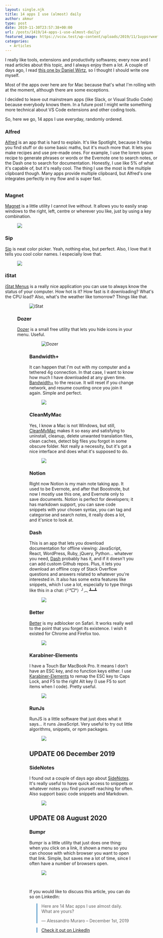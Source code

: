 ```yaml
---
layout: single.njk
title: 14 apps I use (almost) daily
author: akmur
type: post
date: 2019-11-30T23:57:38+00:00
url: /posts/1419/14-apps-i-use-almost-daily/
featured_image: https://vccw.test/wp-content/uploads/2019/11/1uypsrwxefi-e1573739591373.jpg
categories:
  - Articles
---
```


I really like tools, extensions and productivity softwares; every now and I read articles about this topic, and I always enjoy them a lot. A couple of days ago, I read [this one by Daniel Wirtz][1], so I thought I should write one myself.

Most of the apps over here are for Mac because that's what I'm rolling with at the moment, although there are some exceptions.

I decided to leave out mainstream apps (like Slack, or Visual Studio Code) because everybody knows them. In a future post I might write something more technical about VS Code extensions and other coding tools.

So, here we go, 14 apps I use everyday, randomly ordered.

### Alfred

[Alfred][2] is an app that is hard to explain. It's like Spotlight, because it helps you find stuff or do some basic maths, but it's much more that. It lets you make recipes and use pre-made ones. For example, I use the lorem ipsum recipe to generate phrases or words or the Evernote one to search notes, or the Dash one to search for documentation.
Honestly, I use like 5% of what it's capable of, but it's really cool.
The thing I use the most is the multiple clipboard though. Many apps provide multiple clipboard, but Alfred's one integrates perfectly in my flow and is super fast.

<figure class="wp-block-image">
<img class="wp-image-1423" src="/assets/images/alfred.png" alt="" />
</figure>

### Magnet

[Magnet][3] is a little utility I cannot live without. It allows you to easily snap windows to the right, left, centre or wherever you like, just by using a key combination.

<p style="padding-left: 40px;">
  <img class="alignnone size-full wp-image-1499" src="/assets/images/magnet.jpg" />
</p>

### Sip

[Sip][4] is neat color picker. Yeah, nothing else, but perfect. Also, I love that it tells you cool color names. I especially love that.

<figure class="wp-block-image">
  <img class="wp-image-1421" src="/assets/images/sip.png" />
</figure>

### iStat

[iStat Menus][5] is a really nice application you can use to always know the status of your computer. How hot is it? How fast is it downloading? What's the CPU load? Also, what's the weather like tomorrow? Things like that.<figure class="wp-block-image">

<figure class="wp-block-image">
  <img class="wp-image-1422" src="/assets/images/istat.png" alt="iStat" />
</figure>

### Dozer

[Dozer][6] is a small free utility that lets you hide icons in your menu. Useful.<figure class="wp-block-image">

<figure class="wp-block-image">
  <img class="wp-image-1424" src="/assets/images/dozer.gif" alt="Dozer" />
</figure>

### Bandwidth+

It can happen that I'm out with my computer and a tethered 4g connection. In that case, I want to know how much I have downloaded at any given time. [Bandwidth+][7] to the rescue. It will reset if you change network, and resume counting once you join it again. Simple and perfect.

<figure class="wp-block-image">
  <img class="wp-image-1425" src="/assets/images/bwp.png" />
</figure>

### CleanMyMac

Yes, I know a Mac is not Windows, but still, [CleanMyMac][8] makes it so easy and satisfying to uninstall, cleanup, delete unwanted translation files, clean caches, detect big files you forgot in some obscure folder.
Not really a necessity, but it's got a nice interface and does what it's supposed to do.

<figure class="wp-block-image">
  <img class="wp-image-1427" src="/assets/images/clean.png" />
</figure>

### Notion

Right now Notion is my main note taking app. It used to be Evernote, and after that Boostnote, but now I mostly use this one, and Evernote only to save documents.
Notion is perfect for developers; it has markdown support, you can save code snippets with your chosen syntax, you can tag and categorise and search notes, it really does a lot, and it'snice to look at.

### Dash

This is an app that lets you download documentation for offline viewing: JavaScript, React, WordPress, Ruby, jQuery, Python... whatever you need, [Dash][10] probably has it, and if it doesn't you can add custom Github repos. Plus, it lets you download an offline copy of Stack Overflow questions and answers related to whatever you're interested in.
It also has some extra features like snippets, which I use a lot, especially to type things like this in a chat: (╯°□°）╯︵ ┻━┻

<figure class="wp-block-image">
<img class="wp-image-1430" src="/assets/images/dash.png" />
</figure>

### Better

[Better][11] is my adblocker on Safari. It works really well to the point that you forget its existence. I wish it existed for Chrome and Firefox too.

<figure class="wp-block-image">
<img class="wp-image-1431" src="/assets/images/better.png" />
</figure>

### Karabiner-Elements

I have a Touch Bar MacBook Pro. It means I don't have an ESC key, and no function keys either. I use [Karabiner-Elements][12] to remap the ESC key to Caps Lock, and F5 to the right Alt key (I use F5 to sort items when I code). Pretty useful.

<figure class="wp-block-image">
<img class="wp-image-1432" src="/assets/images/kar.png" />
</figure>

### RunJs

RunJS is a little software that just does what it says... it runs JavaScript.
Very useful to try out little algorithms, snippets, or npm packages.

<figure class="wp-block-image">
<img class="alignnone size-full wp-image-1454" src="/assets/images/runjs.jpg" />
</figure>

## UPDATE 06 December 2019

### SideNotes

I found out a couple of days ago about [SideNotes][14]. It's really useful to have quick access to snippets or whatever notes you find yourself reaching for often. Also support basic code snippets and Markdown.

<figure class="wp-block-image">
<img class="alignnone size-full wp-image-1509" src="/assets/images/sidenotes.png" />
</figure>

## UPDATE 08 August 2020

### Bumpr

Bumpr is a little utility that just does one thing: when you click on a link, it shown a menu so you can choose with which browser you want to open that link. Simple, but saves me a lot of time, since I often have a number of browsers open.

<figure class="wp-block-image">
<img class="alignnone size-full wp-image-1509" src="/assets/images/bumpr.jpg" />
</figure>

&nbsp;

If you would like to discuss this article, you can do so on LinkedIn:

<blockquote class="blockquote__linkedin data-lang=" style="border-color: #1D77B5;">
  <p dir="ltr" lang="en">
    Here are 14 Mac apps I use almost daily. What are yours?
  </p> — Alessandro Muraro &#8211; December 1st, 2019
</blockquote>

<blockquote class="blockquote__linkedin data-lang=" style="border-color: #1D77B5;">
  <a href="https://www.linkedin.com/feed/update/urn:li:activity:6607226905286455296/">Check it out on LinkedIn</a>
</blockquote>

&nbsp;

[1]: https://danielwirtz.com/uses/
[2]: https://www.alfredapp.com
[3]: https://magnet.crowdcafe.com
[4]: https://sipapp.io
[5]: https://bjango.com/mac/istatmenus/
[6]: https://dozermac.com
[7]: https://apps.apple.com/us/app/bandwidth/id490461369?mt=12
[8]: https://cleanmymac-x.macpaw.com
[9]: https://boostnote.io/
[10]: https://kapeli.com/dash
[11]: https://better.fyi
[12]: https://pqrs.org/osx/karabiner/
[13]: http://monosnap.com
[14]: https://www.apptorium.com/sidenotes
